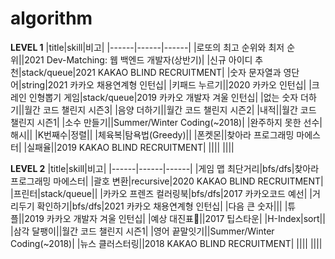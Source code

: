 # algorithm

**LEVEL 1**
|title|skill|비고|
|------|------|------|
|로또의 최고 순위와 최저 순위||2021 Dev-Matching: 웹 백엔드 개발자(상반기)|
|신규 아이디 추천|stack/queue|2021 KAKAO BLIND RECRUITMENT|
|숫자 문자열과 영단어|string|2021 카카오 채용연계형 인턴십|
|키패드 누르기||2020 카카오 인턴십|
|크레인 인형뽑기 게임|stack/queue|2019 카카오 개발자 겨울 인턴십|
|없는 숫자 더하기||월간 코드 챌린지 시즌3|
|음양 더하기||월간 코드 챌린지 시즌2|
|내적||월간 코드 챌린지 시즌1|
|소수 만들기||Summer/Winter Coding(~2018)|
|완주하지 못한 선수|해시||
|K번째수|정렬||
|체육복|탐욕법(Greedy)||
|폰켓몬||찾아라 프로그래밍 마에스터|
|실패율||2019 KAKAO BLIND RECRUITMENT|
||||
||||


**LEVEL 2**
|title|skill|비고|
|------|------|------|
|게임 맵 최단거리|bfs/dfs|찾아라 프로그래밍 마에스터|
|괄호 변환|recursive|2020 KAKAO BLIND RECRUITMENT|
|프린터|stack/queue||
|카카오 프렌즈 컬러링북|bfs/dfs|2017 카카오코드 예선|
|거리두기 확인하기|bfs/dfs|2021 카카오 채용연계형 인턴십|
|다음 큰 숫자|||
|튜플||2019 카카오 개발자 겨울 인턴십|
|예상 대진표||2017 팁스타운|
|H-Index|sort||
|삼각 달팽이||월간 코드 챌린지 시즌1|
|영어 끝말잇기||Summer/Winter Coding(~2018)|
|뉴스 클러스터링||2018 KAKAO BLIND RECRUITMENT|
||||
||||

